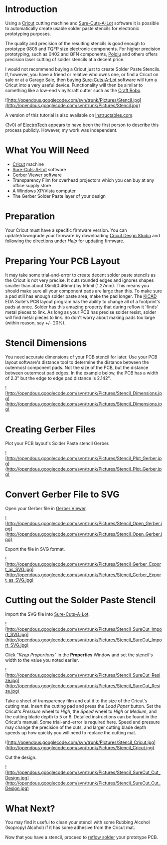 # Introduction #

Using a [Cricut](http://www.cricut.com) cutting machine and [Sure-Cuts-A-Lot](http://www.craftedge.com/products/) software it is possible to automatically create usable solder paste stencils for electronic prototyping purposes.

The quality and precision of the resulting stencils is good enough to prototype 0805 and TQFP size electronic components.  For higher precision prototyping, such as 0402 and QFN components, [Pololu](http://www.pololu.com/catalog/product/446) and others offers precision laser cutting of solder stencils at a decent price.

I would not recommend buying a Cricut just to create Solder Paste Stencils.  If, however, you have a friend or relative who owns one, or find a Cricut on sale or at a Garage Sale, then buying [Sure-Cuts-A-Lot](http://www.craftedge.com/products/) software will turn a Cricut into a very useful device.  Functionality will then be similar to something like a low-end vinyl/craft cutter such as the [Craft Robo](http://www.graphteccorp.com/craftrobo/about.html).

![http://opendous.googlecode.com/svn/trunk/Pictures/Stencil.jpg](http://opendous.googlecode.com/svn/trunk/Pictures/Stencil.jpg)

A version of this tutorial is also available on [Instructables.com](http://www.instructables.com/id/Create_Solder_Paste_Stencils_with_Cricut/).

(3v0) of [ElectroTech](http://www.electro-tech-online.com/) appears to have been the first person to describe this process publicly.  However, my work was independent.

# What You Will Need #

  * [Cricut](http://www.cricut.com/shopping/productList.aspx?sc=1) machine
  * [Sure-Cuts-A-Lot](http://www.craftedge.com/products/) software
  * [Gerber Viewer](http://gerbv.sourceforge.net/) software
  * Transparency Film for overhead projectors which you can buy at any office supply store
  * A Windows XP/Vista computer
  * The Gerber Solder Paste layer of your design


# Preparation #

Your Cricut  must have a specific firmware version.  You can update/downgrade your firmware by downloading [Cricut Desgn Studio](http://www.cricut.com/cds/default.aspx?AspxAutoDetectCookieSupport=1) and following the directions under _Help_ for updating firmware.


# Preparing Your PCB Layout #

It may take some trial-and-error to create decent solder paste stencils as the Cricut is not very precise.  It cuts rounded edges and ignores shapes smaller than about 18mil(0.46mm) by 50mil (1.27mm).  This means you should make sure all your component pads are large than this.  To make sure a pad still has enough solder paste area, make the pad longer.  The [KiCAD](http://kicad.sourceforge.net/) EDA Suite's PCB layout program has the ability to change all of a footprint's pads at once.  Solder has this amazing property that during reflow it 'finds' metal pieces to link.  As long as your PCB has precise solder resist, solder will find metal pieces to link.  So don't worry about making pads too large (within reason, say +/- 20%).


# Stencil Dimensions #

You need accurate dimensions of your PCB stencil for later.  Use your PCB layout software's distance tool to determine the distance between the outermost component pads.  Not the size of the PCB, but the distance between outermost pad edges.  In the example below, the PCB has a width of 2.3" but the edge to edge pad distance is 2.142".

![http://opendous.googlecode.com/svn/trunk/Pictures/Stencil_Dimensions.jpg](http://opendous.googlecode.com/svn/trunk/Pictures/Stencil_Dimensions.jpg)


# Creating Gerber Files #

Plot your PCB layout's Solder Paste stencil Gerber.

![http://opendous.googlecode.com/svn/trunk/Pictures/Stencil_Plot_Gerber.jpg](http://opendous.googlecode.com/svn/trunk/Pictures/Stencil_Plot_Gerber.jpg)


# Convert Gerber File to SVG #

Open your Gerber file in [Gerber Viewer](http://gerbv.sourceforge.net/).

![http://opendous.googlecode.com/svn/trunk/Pictures/Stencil_Open_Gerber.jpg](http://opendous.googlecode.com/svn/trunk/Pictures/Stencil_Open_Gerber.jpg)

Export the file in SVG format.

![http://opendous.googlecode.com/svn/trunk/Pictures/Stencil_Gerber_Export_as_SVG.jpg](http://opendous.googlecode.com/svn/trunk/Pictures/Stencil_Gerber_Export_as_SVG.jpg)


# Cutting out the Solder Paste Stencil #

Import the SVG file into [Sure-Cuts-A-Lot](http://www.craftedge.com/products/).

![http://opendous.googlecode.com/svn/trunk/Pictures/Stencil_SureCut_Import_SVG.jpg](http://opendous.googlecode.com/svn/trunk/Pictures/Stencil_SureCut_Import_SVG.jpg)

Click _"Keep Proportions"_ in the **Properties** Window and set the stencil's width to the value you noted earlier.

![http://opendous.googlecode.com/svn/trunk/Pictures/Stencil_SureCut_Resize.jpg](http://opendous.googlecode.com/svn/trunk/Pictures/Stencil_SureCut_Resize.jpg)

Take a sheet of transparency film and cut it to the size of the Cricut's cutting mat.  Insert the cutting pad and press the _Load Paper_ button.
Set the Cricut's _Pressure_ wheel to _High_, the _Speed_ wheel to _High_ or _Medium_, and the cutting blade depth to 5 or 6.  Detailed instructions can be found in the Cricut's manual.  Some trial-and-error is required here.  Speed and pressure may change the precision of the cuts, and larger cutting blade depth speeds up how quickly you will need to replace the cutting mat.

![http://opendous.googlecode.com/svn/trunk/Pictures/Stencil_Cricut.jpg](http://opendous.googlecode.com/svn/trunk/Pictures/Stencil_Cricut.jpg)

Cut the design.

![http://opendous.googlecode.com/svn/trunk/Pictures/Stencil_SureCut_Cut_Design.jpg](http://opendous.googlecode.com/svn/trunk/Pictures/Stencil_SureCut_Cut_Design.jpg)


# What Next? #

You may find it useful to clean your stencil with some Rubbing Alcohol (Isopropyl Alcohol) if it has some adhesive from the Cricut mat.

Now that you have a stencil, proceed to [reflow solder](ReflowSoldering.md) your prototype PCB.